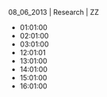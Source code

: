 08_06_2013 | Research | ZZ 
* 01:01:00
* 02:01:00
* 03:01:00
* 12:01:01
* 13:01:00
* 14:01:00
* 15:01:00
* 16:01:00
